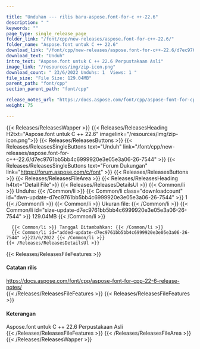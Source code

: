 ```yaml
---

title: "Unduhan --- rilis baru-aspose.font-for-c ++-22.6"
description: " "
keywords: ""
page_type: single_release_page
folder_link: "/font/cpp/new-releases/aspose.font-for-c++-22.6/"
folder_name: "Aspose.font untuk C ++ 22.6"
download_link: "/font/cpp/new-releases/aspose.font-for-c++-22.6/d7ec9761bb5bb4c6999920e3e05e3a06-26-7544"
download_text: "Unduh"
intro_text: "Aspose.font untuk C ++ 22.6 Perpustakaan Asli"
image_link: "/resources/img/zip-icon.png"
download_count: " 23/6/2022 Unduhs: 1  Views: 1 "
file_size: "File Size: 129.04MB"
parent_path: "font/cpp"
section_parent_path: "font/cpp"

release_notes_url: "https://docs.aspose.com/font/cpp/aspose-font-for-cpp-22-6-release-notes/"
weight: 75

---
```


{{< Releases/ReleasesWapper >}}
  {{< Releases/ReleasesHeading H2txt="Aspose.font untuk C ++ 22.6" imagelink="/resources/img/zip-icon.png">}}
  {{< Releases/ReleasesButtons >}}
    {{< Releases/ReleasesSingleButtons text="Unduh" link="/font/cpp/new-releases/aspose.font-for-c++-22.6/d7ec9761bb5bb4c6999920e3e05e3a06-26-7544" >}}
    {{< Releases/ReleasesSingleButtons text="Forum Dukungan" link="https://forum.aspose.com/c/font" >}}
  {{< Releases/ReleasesButtons >}}
  {{< Releases/ReleasesFileArea >}}
    {{< Releases/ReleasesHeading h4txt="Detail File">}}
    {{< Releases/ReleasesDetailsUl >}}
      {{< Common/li >}} Unduhs: {{< /Common/li >}}
      {{< Common/li class="downloadcount" id="dwn-update-d7ec9761bb5bb4c6999920e3e05e3a06-26-7544" >}} 1 {{< /Common/li >}}
      {{< Common/li >}} Ukuran file: {{< /Common/li >}}
      {{< Common/li id="size-update-d7ec9761bb5bb4c6999920e3e05e3a06-26-7544" >}} 129.04MB {{< /Common/li >}}

      {{< Common/li >}} Tanggal Ditambahkan: {{< /Common/li >}}
      {{< Common/li id="added-update-d7ec9761bb5bb4c6999920e3e05e3a06-26-7544" >}}23/6/2022 {{< /Common/li >}}
    {{< /Releases/ReleasesDetailsUl >}}

  {{< Releases/ReleasesFileFeatures >}}
      <h4>Catatan rilis</h4><div><a href='https://docs.aspose.com/font/cpp/aspose-font-for-cpp-22-6-release-notes/'>https://docs.aspose.com/font/cpp/aspose-font-for-cpp-22-6-release-notes/</a></div>
  {{< /Releases/ReleasesFileFeatures >}}
  {{< Releases/ReleasesFileFeatures >}}
      <h4>Keterangan</h4><div class="HTMLDescription">Aspose.font untuk C ++ 22.6 Perpustakaan Asli</div>
  {{< /Releases/ReleasesFileFeatures >}}
 {{< /Releases/ReleasesFileArea >}}
{{< /Releases/ReleasesWapper >}}


